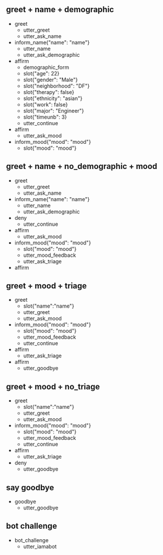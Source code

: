 <!-- ## greet + get name + check mood
* greet
  - utter_greet
  - utter_ask_name
* inform_name{"name": "name"}
  - utter_name
  - utter_ask_mood
* inform_mood{"mood": "mood"}
  - slot{"mood": "mood"}
  - utter_ask_triage
* inform_triage{"triage": "triage"}
  - slot{"triage": "triage"}
  - utter_triage_choice
  - action_debug_bot-->


## greet + name + demographic
* greet
  - utter_greet
  - utter_ask_name
* inform_name{"name": "name"}
  - utter_name
  - utter_ask_demographic
* affirm
  - demographic_form
  - slot{"age": 22}
  - slot{"gender": "Male"}
  - slot{"neighborhood": "DF"}
  - slot{"therapy": false}
  - slot{"ethnicity": "asian"}
  - slot{"work": false}
  - slot{"major": "Engineer"}
  - slot{"timeunb": 3}
  - utter_continue
* affirm
  - utter_ask_mood
* inform_mood{"mood": "mood"}
  - slot{"mood": "mood"}

## greet + name + no_demographic + mood
* greet
  - utter_greet
  - utter_ask_name
* inform_name{"name": "name"}
  - utter_name
  - utter_ask_demographic
* deny
  - utter_continue
* affirm
  - utter_ask_mood
* inform_mood{"mood": "mood"}
  - slot{"mood": "mood"}
  - utter_mood_feedback
  - utter_ask_triage
* affirm


## greet + mood + triage
* greet
  - slot{"name":"name"}
  - utter_greet
  - utter_ask_mood
* inform_mood{"mood": "mood"}
  - slot{"mood": "mood"}
  - utter_mood_feedback
  - utter_continue
* affirm
  - utter_ask_triage
* affirm
  - utter_goodbye

## greet + mood + no_triage
* greet
  - slot{"name":"name"}
  - utter_greet
  - utter_ask_mood
* inform_mood{"mood": "mood"}
  - slot{"mood": "mood"}
  - utter_mood_feedback
  - utter_continue
* affirm
  - utter_ask_triage
* deny
  - utter_goodbye
<!--* inform_age{"age":"age"}
  - utter_ask_gender
* inform_gender{"gender":"gender"}
  - utter_ask_neighborhood
* inform_neighborhood{"neighborhood":"neighborhood"}
  - utter_ask_therapy
* inform_therapy{"therapy":"therapy"}
  - utter_ask_ethnicity
* inform_therapy{"ethnicity":"ethnicity"}
  - utter_ask_work
* inform_work{"work":"work"}
  - utter_ask_major
* inform_major{"major":"major"}
  - utter_ask_timeunb
* inform_timeunb{"timeunb":"timeunb"}
-->

## say goodbye
* goodbye
  - utter_goodbye

## bot challenge
* bot_challenge
  - utter_iamabot
